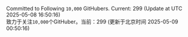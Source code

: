 Committed to Following `10,000` GitHubers. Current: <!-- FOLLOWING_COUNT -->299<!-- FOLLOWING_COUNT --> (Update at UTC <!-- LAST_UPDATED -->2025-05-08 16:50:16<!-- LAST_UPDATED -->)<br>
致力于关注`10,000`个GitHuber。当前：<!-- FOLLOWING_COUNT -->299<!-- FOLLOWING_COUNT --> (更新于北京时间 <!-- LAST_UPDATED_CST -->2025-05-09 00:50:16<!-- LAST_UPDATED_CST -->)
